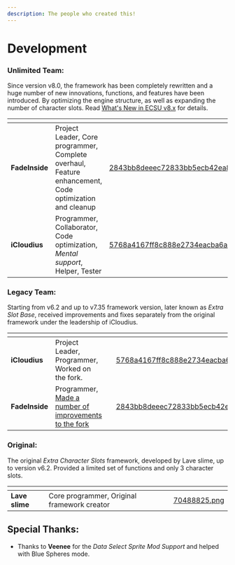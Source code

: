 ```yaml
---
description: The people who created this!
---
```


# Development

### Unlimited Team:

Since version v8.0, the framework has been completely rewritten and a huge number of new innovations, functions, and features have been introduced. By optimizing the engine structure, as well as expanding the number of character slots. Read [What's New in ECSU v8.x](../overview/whats-new-in-ecsu-v8.x.md) for details.

<table data-view="cards"><thead><tr><th></th><th></th><th data-hidden data-card-cover data-type="files"></th></tr></thead><tbody><tr><td><strong>FadeInside</strong></td><td>Project Leader, Core programmer, Complete overhaul, Feature enhancement, Code optimization and cleanup</td><td><a href="../.gitbook/assets/2843bb8deeec72833bb5ecb42ea81c29.jpg">2843bb8deeec72833bb5ecb42ea81c29.jpg</a></td></tr><tr><td><strong>iCloudius</strong></td><td>Programmer, Collaborator, Code optimization, <em>Mental support</em>, Helper, Tester</td><td><a href="../.gitbook/assets/5768a4167ff8c888e2734eacba6a83e4.png">5768a4167ff8c888e2734eacba6a83e4.png</a></td></tr></tbody></table>

### Legacy Team:

Starting from v6.2 and up to v7.35 framework version, later known as _Extra Slot Base_, received improvements and fixes separately from the original framework under the leadership of iCloudius.

<table data-view="cards"><thead><tr><th></th><th></th><th data-hidden data-card-target data-type="content-ref"></th><th data-hidden data-card-cover data-type="files"></th></tr></thead><tbody><tr><td><strong>iCloudius</strong></td><td>Project Leader, Programmer, Worked on the fork.</td><td></td><td><a href="../.gitbook/assets/5768a4167ff8c888e2734eacba6a83e4.png">5768a4167ff8c888e2734eacba6a83e4.png</a></td></tr><tr><td><strong>FadeInside</strong></td><td>Programmer, <a data-footnote-ref href="#user-content-fn-1">Made a number of improvements to the fork</a></td><td></td><td><a href="../.gitbook/assets/2843bb8deeec72833bb5ecb42ea81c29.jpg">2843bb8deeec72833bb5ecb42ea81c29.jpg</a></td></tr></tbody></table>

### Original:

The original _Extra Character Slots_ framework, developed by Lave sIime, up to version v6.2. Provided a limited set of functions and only 3 character slots.

<table data-view="cards"><thead><tr><th></th><th></th><th data-hidden data-card-cover data-type="files"></th></tr></thead><tbody><tr><td><strong>Lave sIime</strong></td><td>Core programmer, Original framework creator</td><td><a href="../.gitbook/assets/70488825.png">70488825.png</a></td></tr></tbody></table>

## Special Thanks:

* Thanks to **Veenee** for the _Data Select Sprite Mod Support_ and helped with Blue Spheres mode.

[^1]: He doesn't know yet that he will make Unlimited
